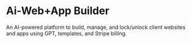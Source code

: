 # Ai-Web+App Builder

An AI-powered platform to build, manage, and lock/unlock client websites and apps using GPT, templates, and Stripe billing.
